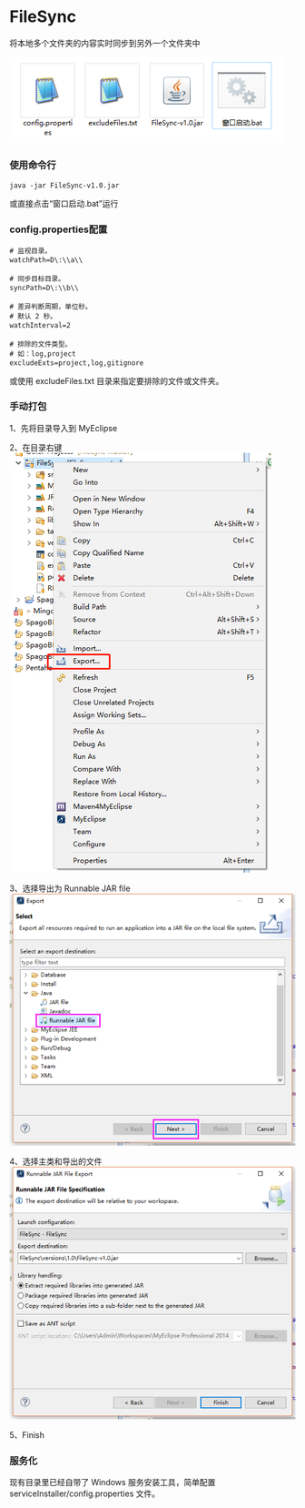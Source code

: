 # FileSync
将本地多个文件夹的内容实时同步到另外一个文件夹中

![文件清单](https://github.com/ttluowen/FileSync/blob/master/images/1.png "文件清单")

### 使用命令行
```
java -jar FileSync-v1.0.jar
```
或直接点击“窗口启动.bat”运行

### config.properties配置
```
# 监视目录。
watchPath=D\:\\a\\

# 同步目标目录。
syncPath=D\:\\b\\

# 差异判断周期，单位秒。
# 默认 2 秒。
watchInterval=2

# 排除的文件类型。
# 如：log,project
excludeExts=project,log,gitignore
```

或使用 excludeFiles.txt 目录来指定要排除的文件或文件夹。

### 手动打包

1、先将目录导入到 MyEclipse

2、在目录右键
![Export](https://github.com/ttluowen/FileSync/blob/master/images/2.png "Export")

3、选择导出为 Runnable JAR file
![导出为可执行Jar文件](https://github.com/ttluowen/FileSync/blob/master/images/3.png "导出为可执行Jar文件")

4、选择主类和导出的文件
![导出配置](https://github.com/ttluowen/FileSync/blob/master/images/4.png "导出配置")

5、Finish

### 服务化
现有目录里已经自带了 Windows 服务安装工具，简单配置 serviceInstaller/config.properties 文件。
